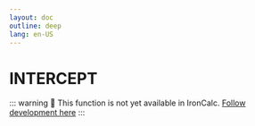 ```yaml
---
layout: doc
outline: deep
lang: en-US
---
```


# INTERCEPT

::: warning
🚧 This function is not yet available in IronCalc.
[Follow development here](https://github.com/ironcalc/IronCalc/labels/Functions)
:::